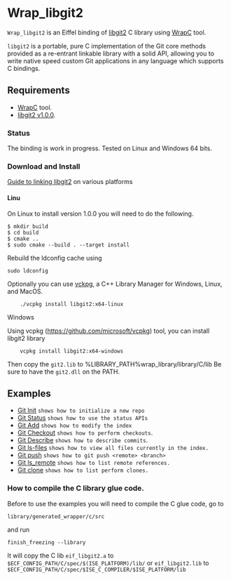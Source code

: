 # Wrap_libgit2 
`Wrap_libgit2` is an Eiffel binding of [libgit2](https://libgit2.org/) C library
using [WrapC](https://github.com/eiffel-wrap-c/WrapC) tool.

`libgit2` is a portable, pure C implementation of the Git core methods provided as a re-entrant linkable library with a solid API, 
allowing you to write native speed custom Git applications in any language which supports C bindings.

## Requirements 

*  [WrapC](https://github.com/eiffel-wrap-c/WrapC) tool.
*  [libgit2 v1.0.0](https://github.com/libgit2/libgit2/releases).

### Status
The binding is work in progress.
Tested on Linux and Windows 64 bits.

### Download and Install

[Guide to linking libgit2](https://libgit2.org/docs/guides/build-and-link/) on various platforms

#### Linu

On Linux to install version 1.0.0 you will need to do the following. 

	$ mkdir build
	$ cd build
	$ cmake ..
	$ sudo cmake --build . --target install

Rebuild the ldconfig cache using
 
 	sudo ldconfig 
 
Optionally you can use [vckpg](https://github.com/Microsoft/vcpkg), a C++ Library Manager for Windows, Linux, and MacOS.
```
	./vcpkg install libgit2:x64-linux
```
Windows

Using vcpkg (https://github.com/microsoft/vcpkg) tool, you can install libgit2 library

```
	vcpkg install libgit2:x64-windows
```

Then copy the `git2.lib` to %LIBRARY_PATH%wrap_library/library/C/lib
Be sure to have the `git2.dll` on the PATH.


## Examples 

* [Git Init](./examples/init) 		`shows how to initialize a new repo`
* [Git Status](./examples/status)	`shows how to use the status APIs` 
* [Git Add](./examples/add)		`shows how to modify the index`
* [Git Checkout](./examples/checkout)	`shows how to perform checkouts`.
* [Git Describe](./examples/describe)	`shows how to describe commits`.
* [Git ls-files](./examples/ls_files)	`shows how to view all files currently in the index.`
* [Git push](./examples/push)		`shows how to git push <remote> <branch>`
* [Git ls_remote](./examples/ls_remote)	`shows how to list remote references.`
* [Git clone](./examples/cloe)	`shows how to list perform clones.`


### How to compile the C library glue code.

Before to use the examples you will need to compile the C glue code, go to 

	library/generated_wrapper/c/src

and run

	finish_freezing --library

It will copy the C lib `eif_libgit2.a` to `$ECF_CONFIG_PATH/C/spec/$(ISE_PLATFORM)/lib/`  or `eif_libgit2.lib`  to `$ECF_CONFIG_PATH/C/spec/$ISE_C_COMPILER/$ISE_PLATFORM/lib` 




